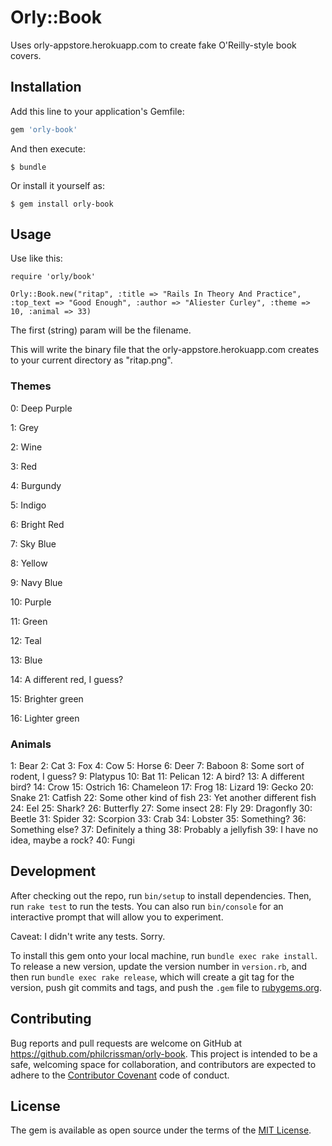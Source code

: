# Orly::Book

Uses orly-appstore.herokuapp.com to create fake O'Reilly-style book covers.

## Installation

Add this line to your application's Gemfile:

```ruby
gem 'orly-book'
```

And then execute:

    $ bundle

Or install it yourself as:

    $ gem install orly-book

## Usage

Use like this:

```
require 'orly/book'

Orly::Book.new("ritap", :title => "Rails In Theory And Practice", :top_text => "Good Enough", :author => "Aliester Curley", :theme => 10, :animal => 33)
```

The first (string) param will be the filename.

This will write the binary file that the orly-appstore.herokuapp.com creates to your current directory as "ritap.png".

### Themes

0: Deep Purple

1: Grey

2: Wine

3: Red

4: Burgundy

5: Indigo

6: Bright Red

7: Sky Blue

8: Yellow

9: Navy Blue

10: Purple

11: Green

12: Teal

13: Blue

14: A different red, I guess?

15: Brighter green

16: Lighter green

### Animals

1: Bear
2: Cat
3: Fox
4: Cow
5: Horse
6: Deer
7: Baboon
8: Some sort of rodent, I guess?
9: Platypus
10: Bat
11: Pelican
12: A bird?
13: A different bird?
14: Crow
15: Ostrich
16: Chameleon
17: Frog
18: Lizard
19: Gecko
20: Snake
21: Catfish
22: Some other kind of fish
23: Yet another different fish
24: Eel
25: Shark?
26: Butterfly
27: Some insect
28: Fly
29: Dragonfly
30: Beetle
31: Spider
32: Scorpion
33: Crab
34: Lobster
35: Something?
36: Something else?
37: Definitely a thing
38: Probably a jellyfish
39: I have no idea, maybe a rock?
40: Fungi

## Development

After checking out the repo, run `bin/setup` to install dependencies. Then, run `rake test` to run the tests. You can also run `bin/console` for an interactive prompt that will allow you to experiment.

Caveat: I didn't write any tests. Sorry.

To install this gem onto your local machine, run `bundle exec rake install`. To release a new version, update the version number in `version.rb`, and then run `bundle exec rake release`, which will create a git tag for the version, push git commits and tags, and push the `.gem` file to [rubygems.org](https://rubygems.org).

## Contributing

Bug reports and pull requests are welcome on GitHub at https://github.com/philcrissman/orly-book. This project is intended to be a safe, welcoming space for collaboration, and contributors are expected to adhere to the [Contributor Covenant](http://contributor-covenant.org) code of conduct.


## License

The gem is available as open source under the terms of the [MIT License](http://opensource.org/licenses/MIT).
